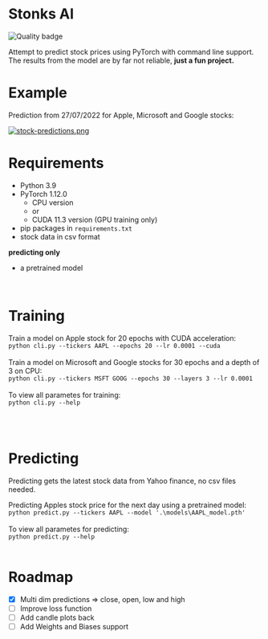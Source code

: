 # Stonks AI

![Quality badge](https://img.shields.io/badge/quality-decent-green)

Attempt to predict stock prices using PyTorch with command line support. <br>
The results from the model are by far not reliable, __just a fun project.__

# Example

Prediction from 27/07/2022 for Apple, Microsoft and Google stocks:

[![stock-predictions.png](https://i.postimg.cc/NMW3zhKd/stock-predictions.png)](https://postimg.cc/sQ4HMN9W)

# Requirements

- Python 3.9
- PyTorch 1.12.0
    - CPU version
    - or
    - CUDA 11.3 version (GPU training only)
- pip packages in `requirements.txt`
- stock data in csv format

__predicting only__
- a pretrained model

<br>

# Training

Train a model on Apple stock for 20 epochs with CUDA acceleration: \
`python cli.py --tickers AAPL --epochs 20 --lr 0.0001 --cuda`
<br><br>
Train a model on Microsoft and Google stocks for 30 epochs and a depth of 3 on CPU: \
`python cli.py --tickers MSFT GOOG --epochs 30 --layers 3 --lr 0.0001`
<br><br>
To view all parametes for training: \
`python cli.py --help`

<br><br>
# Predicting

Predicting gets the latest stock data from Yahoo finance, no csv files needed.

Predicting Apples stock price for the next day using a pretrained model: \
`python predict.py --tickers AAPL --model '.\models\AAPL_model.pth'`
<br><br>
To view all parametes for predicting: \
`python predict.py --help`
<br><br>

# Roadmap

- [x] Multi dim predictions => close, open, low and high
- [ ] Improve loss function
- [ ] Add candle plots back
- [ ] Add Weights and Biases support